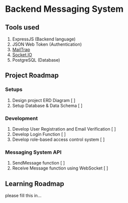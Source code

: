 # Backend Messaging System

## Tools used
1. ExpressJS (Backend language)
2. JSON Web Token (Authentication)
3. [MailTrap](https://mailtrap.io/)
4. [Socket.IO](https://socket.io/)
5. PostgreSQL (Database)

## Project Roadmap
### Setups
1. Design project ERD Diagram [ ]
2. Setup Database & Data Schema [ ]

### Development
1. Develop User Registration and Email Verification [ ]
2. Develop Login Function [ ]
3. Develop role-based access control system [ ]

### Messaging System API
1. SendMessage function [ ]
2. Receive Message function using WebSocket [ ]

## Learning Roadmap
please fill this in...
